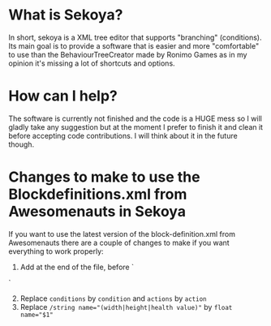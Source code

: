 # What is Sekoya?
In short, sekoya is a XML tree editor that supports "branching" (conditions).
Its main goal is to provide a software that is easier and more "comfortable" to use than the BehaviourTreeCreator made by Ronimo Games as
in my opinion it's missing a lot of shortcuts and options.

# How can I help?
The software is currently not finished and the code is a HUGE mess so I will gladly take any suggestion but at the moment I prefer to finish it and clean it before accepting code contributions. I will think about it in the future though.

# Changes to make to use the Blockdefinitions.xml from Awesomenauts in Sekoya
If you want to use the latest version of the block-definition.xml from Awesomenauts there are a couple of changes to make if you want everything
to work properly:

1. Add at the end of the file, before </blockdefinitions>
`<logic>
  <logic name="orblock" useNameAttributeAsTagName="1" displayName="Or">
  </logic>
  <logic name="andblock" useNameAttributeAsTagName="1" displayName="And">
  </logic>
</logic>

<other>
  <other name="Sequence" useNameAttributeAsTagName="1" >
    <string name="Is blocking" values="yesno" defaultvalue="no"/>
  </other>
  <root name="Root" hidden="1" useNameAttributeAsTagName="1" preventInteraction="1">
  </root>
</other>`

2. Replace `conditions` by `condition` and `actions` by `action`
3. Replace `/string name="(width|height|health value)"` by `float name="$1"`
